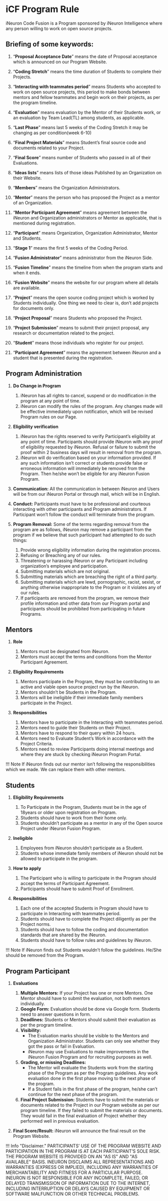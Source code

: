 # iCF Program Rule

iNeuron Code Fusion is a Program sponsored by iNeuron Intelligence where any person willing to work on open source projects.

## Briefing of some keywords:
1. “**Proposal Acceptance Date**” means the date of Proposal acceptance which is announced on our Program Website.

2. “**Coding Stretch**” means the time duration of Students to complete their Projects.

3. “**Interacting with teammates period**” means Students who accepted to work on open source projects, this period to make bonds between mentors and fellow teammates and begin work on their projects, as per the program timeline.

4. “**Evaluation**” means evaluation by the Mentor of their Students work, or an evaluation by Team Lead(TL) among students, as applicable.

5. “**Last Phase**” means last 5 weeks of the Coding Stretch it may be changing as per condition(week 6-10)

6. “**Final Project Materials**” means Student’s final source code and documents related to your Project.

7. “**Final Score**” means number of Students who passed in all of their Evaluations.

8. “**Ideas lists**” means lists of those ideas Published by an Organization on their Website.

9. “**Members**” means the Organization Administrators.

10. “**Mentor**” means the person who has proposed the Project as a mentor of an Organization.

11. “**Mentor Participant Agreement**” means agreement between the iNeuron and Organization administrators or Mentor as applicable, that is mentioned during registration.

12. “**Participant**” means Organization, Organization Administrator, Mentor and Students.

13. “**Stage 1**” means the first 5 weeks of the Coding Period.

14. “**Fusion Administrator**” means administrator from the iNeuron Side.

15. “**Fusion Timeline**” means the timeline from when the program starts and when it ends.

16. “**Fusion Website**” means the website for our program where all details are available.

17. “**Project**” means the open source coding project which is worked by Students individually. One thing we need to clear is, don’t add projects for documents only.

18. “**Project Proposal**” means Students who proposed the Project.

19. “**Project Submission**” means to submit their project proposal, any research or documentation related to the project.

20. “**Student**” means those individuals who register for our project.

21. “**Participant Agreement**” means the agreement between iNeuron and a student that is presented during the registration. 

## Program Administration

1. **Do Change in Program**
    1. iNeuron has all rights to cancel, suspend or do modification in the program at any point of time.  
    2. iNeuron can modify the rules of the program. Any changes made will be effective immediately upon notification, which will be revised Program rules on our Page.

2. **Eligibility verification**
    1. iNeuron has the rights reserved to verify Participant’s eligibility at any point of time. Participants should provide iNeuron with any proof of eligibility requested by iNeuron. Refusal or failure to submit the proof within 2 business days will result in removal from the program.
    2. iNeuron will do verification based on your information provided. If any such information isn’t correct or students provide false or erroneous information will immediately be removed from the Program.
    Then he/she won’t be eligible for any iNeuron Fusion Program.

3. **Communication:** All the communication in between iNeuron and Users will be from our iNeuron Portal or through mail, which will be in English.

4. **Conduct:** Participants must have to be professional and courteous interacting with other participants and Program administrators. If Participant won’t follow the conduct will terminate from the program.

5. **Program Removal:** Some of the terms regarding removal from the program are as follows, iNeuron may remove a participant from the program if we believe that such participant had attempted to do such things:
    1. Provide wrong eligibility information during the registration process.
    2. Refusing or Breaching any of our rules.
    3. Threatening or harassing iNeuron or any Participant including organization’s employee and participation.
    4. Submitting materials which are not original.
    5. Submitting materials which are breaching the right of a third party.
    6. Submitting materials which are lewd, pornographic, racist, sexist, or anything otherwise inappropriate to the Program or it violates any of our rules.
    7. If participants are removed from the program, we remove their profile information and other data from our Program portal and participants should be prohibited from participating in future Programs.

## Mentors

1. **Role**
    1. Mentors must be designated from iNeuron.
    2. Mentors must accept the terms and conditions from the Mentor Participant Agreement.

2. **Eligibility Requirements**
    1. Mentors participate in the Program, they must be contributing to an active and viable open source project run by the iNeuron.
    2. Mentors shouldn’t be Students in the Program.
    3. Mentors will be ineligible if their immediate family members participate in the Project.

3. **Responsibilities**
    1. Mentors have to participate in the Interacting with teammates period.
    2. Mentors need to guide their Students on their Project.
    3. Mentors have to respond to their query within 24 hours.
    4. Mentors need to Evaluate Student’s Work in accordance with the Project Criteria.
    5. Mentors need to review Participants doing internal meetings and where they are stuck by checking iNeuron Program Portal.

!!! Note 
    If iNeuron finds out our mentor isn’t following the responsibilities which we made. We can replace them with other mentors.


## Students
1. **Eligibility Requirements**
    1. To Participate in the Program, Students must be in the age of 18years or older upon registration on Program.
    2. Students should have to work from their home only.
    3. Students shouldn’t participate as a mentor in any of the Open source Project under iNeuron Fusion Program.

2. **Ineligible**
    1. Employees from iNeuron shouldn’t participate as a Student.
    2. Students whose immediate family members of iNeuron should not be allowed to participate in the program.


2. **How to apply**
    1. The Participant who is willing to participate in the Program should accept the terms of Participant Agreement.
    2. Participants should have to submit Proof of Enrollment.

3. **Responsibilities**
    1. Each one of the accepted Students in Program should have to participate in Interacting with teammates period.
    2. Students should have to complete the Project diligently as per the Project norms.
    3. Students should have to follow the coding and documentation standards that are shared by the iNeuron.
    4. Students should have to follow rules and guidelines by iNeuron.

!!! Note
    If iNeuron finds out Students wouldn’t follow the guidelines. He/She should be removed from the Program.

## Program Participant

1. **Evaluations**
    1. **Multiple Mentors:** If your Project has one or more Mentors. One Mentor should have to submit the evaluation, not both mentors individually.
    2. **Google Form:** Evaluation should be done via Google form. Students need to answer questions in form.
    3. **Deadlines:** Students or Mentors should submit their evaluation as per the program timeline.
    4. **Visibility:** 
        * The Evaluation marks should be visible to the Mentors and Organization Administrator. Students can only see whether they got the pass or fail in Evaluation.
        * iNeuron may use Evaluations to make improvements in the iNeuron Fusion Program and for recruiting purposes as well.
    5. **Grading, or missing Deadlines:**
        * The Mentor will evaluate the Students work from the starting phase of the Program as per the Program guidelines. Any work evaluation done in the first phase moving to the next phase of the program.
        * If a Student fails in the first phase of the program, he/she can’t continue for the next phase of the program.
    6. **Final Project Submission:** Students have to submit the materials or documents related to the Project in our Program website as per our program timeline. If they failed to submit the materials or documents. They would fail in the final evaluation of Project whether they performed well in previous evaluation.

2. **Final Score/Result:** iNeuron will announce the final result on the Program Website.


!!! Info "Disclaimer." 
    PARTICIPANTS’ USE OF THE PROGRAM WEBSITE AND PARTICIPATION IN THE PROGRAM IS AT EACH PARTICIPANT’S SOLE RISK. THE PROGRAM WEBSITE IS PROVIDED ON AN "AS IS" AND "AS AVAILABLE" BASIS. INEURON DISCLAIMS ALL REPRESENTATIONS AND WARRANTIES (EXPRESS OR IMPLIED), INCLUDING ANY WARRANTIES OF MERCHANTABILITY AND FITNESS FOR A PARTICULAR PURPOSE. INEURON IS NOT RESPONSIBLE FOR ANY INCOMPLETE, FAILED, OR DELAYED TRANSMISSION OF INFORMATION DUE TO THE INTERNET, INCLUDING INTERRUPTION OR DELAYS CAUSED BY EQUIPMENT OR SOFTWARE MALFUNCTION OR OTHER TECHNICAL PROBLEMS.
